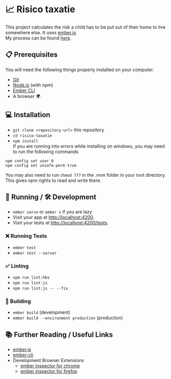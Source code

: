 # 📈 Risico taxatie

This project calculates the risk a child has to be put out of their home to live somewhere else. It uses [ember.js](https://www.emberjs.com/).  
My process can be found [here](process.md).

## 📋 Prerequisites

You will need the following things properly installed on your computer.

* [Git](https://git-scm.com/)
* [Node.js](https://nodejs.org/) (with npm)
* [Ember CLI](https://ember-cli.com/) 
* A browser 🌍

## 💻 Installation

* `git clone <repository-url>` this repository
* `cd risico-taxatie`
* `npm install`  
If you are running into errors while installing on windows, you may need to run the following commands
```
npm config set user 0
npm config set unsafe-perm true
```
You may also need to run `chmod 777` in the .nvm folder in your root directory. This gives npm rights to read and write there.

## 🏃 Running / 🛠️ Development

* `ember serve` or `ember s` if you are lazy
* Visit your app at [http://localhost:4200](http://localhost:4200).
* Visit your tests at [http://localhost:4200/tests](http://localhost:4200/tests).

### ❌ Running Tests

* `ember test`
* `ember test --server`

### ✅ Linting

* `npm run lint:hbs`
* `npm run lint:js`
* `npm run lint:js -- --fix`

### 👷 Building

* `ember build` (development)
* `ember build --environment production` (production)


## 📚 Further Reading  / Useful Links 

* [ember.js](https://emberjs.com/)
* [ember-cli](https://ember-cli.com/)
* Development Browser Extensions
  * [ember inspector for chrome](https://chrome.google.com/webstore/detail/ember-inspector/bmdblncegkenkacieihfhpjfppoconhi)
  * [ember inspector for firefox](https://addons.mozilla.org/en-US/firefox/addon/ember-inspector/)
